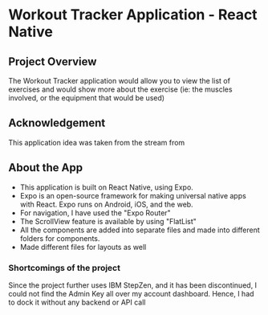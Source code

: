 # Workout Tracker Application - React Native

## Project Overview
The Workout Tracker application would allow you to view the list of exercises and would show more about the exercise (ie: the muscles involved, or the equipment that would be used)

## Acknowledgement
This application idea was taken from the stream from [](https://github.com/Savinvadim1312)

## About the App
- This application is built on React Native, using Expo.
- Expo is an open-source framework for making universal native apps with React. Expo runs on Android, iOS, and the web.
- For navigation, I have used the "Expo Router"
- The ScrollView feature is available by using "FlatList"
- All the components are added into separate files and made into different folders for components.
- Made different files for layouts as well

### Shortcomings of the project
Since the project further uses IBM StepZen, and it has been discontinued, I could not find the Admin Key all over my account dashboard. Hence, I had to dock it without any backend or API call
